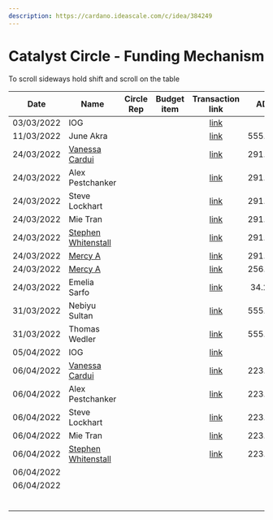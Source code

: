 ```yaml
---
description: https://cardano.ideascale.com/c/idea/384249
---
```


# Catalyst Circle - Funding Mechanism

To scroll sideways hold shift and scroll on the table

<table><thead><tr><th>Date</th><th>Name</th><th data-type="select">Circle Rep</th><th data-type="select">Budget item</th><th align="center">Transaction link</th><th align="center">ADA out</th><th align="center">ADA in</th><th align="center">Balance</th></tr></thead><tbody><tr><td>03/03/2022</td><td>IOG</td><td></td><td></td><td align="center"><a href="https://raw.githubusercontent.com/cctreasury/Treasury-system/main/Transactions/Fund7/CC-Funding-Mechanism/Incoming-IOG/1646554549534-IOG.json">link</a></td><td align="center"></td><td align="center">10191.050262</td><td align="center">10191.050262</td></tr><tr><td>11/03/2022</td><td>June Akra</td><td></td><td></td><td align="center"><a href="https://raw.githubusercontent.com/cctreasury/Treasury-system/main/Transactions/Fund7/CC-Funding-Mechanism/Funding-Mechanism-Toolmakers-%26-Maintainers/1647021937506-June-Akra.json">link</a></td><td align="center">555.555555</td><td align="center"></td><td align="center">9635.494707</td></tr><tr><td>24/03/2022</td><td><a href="https://github.com/miroslavrajh/Catalyst-members/blob/main/profiles/C/Vanessa-Cardui.md">Vanessa Cardui</a></td><td></td><td></td><td align="center"><a href="https://raw.githubusercontent.com/cctreasury/Treasury-system/main/Transactions/Fund7/CC-Funding-Mechanism/Funding-Mechanism-Funded-Proposers/1648133557559-Vanessa-Cardui.json">link</a></td><td align="center">291.032441</td><td align="center"></td><td align="center">9344.293949</td></tr><tr><td>24/03/2022</td><td>Alex Pestchanker</td><td></td><td></td><td align="center"><a href="https://raw.githubusercontent.com/cctreasury/Treasury-system/main/Transactions/Fund7/CC-Funding-Mechanism/Funding-Mechanism-Funded-Proposers/1648133841823-Alex-Pestchanker.json">link</a></td><td align="center">291.032573</td><td align="center"></td><td align="center">9053.261376</td></tr><tr><td>24/03/2022</td><td>Steve Lockhart</td><td></td><td></td><td align="center"><a href="https://raw.githubusercontent.com/cctreasury/Treasury-system/main/Transactions/Fund7/CC-Funding-Mechanism/Funding-Mechanism-Funded-Proposers/1648134359009-Steve-Lockhart.json">link</a></td><td align="center">291.032529</td><td align="center"></td><td align="center">8762.228847</td></tr><tr><td>24/03/2022</td><td>Mie Tran</td><td></td><td></td><td align="center"><a href="https://raw.githubusercontent.com/cctreasury/Treasury-system/main/Transactions/Fund7/CC-Funding-Mechanism/Funding-Mechanism-Funded-Proposers/1648134774857-Mie-Tran.json">link</a></td><td align="center">291.032265</td><td align="center"></td><td align="center">8471.196582</td></tr><tr><td>24/03/2022</td><td><a href="https://github.com/miroslavrajh/Catalyst-members/blob/main/profiles/W/Stephen-Whitenstall.md">Stephen Whitenstall</a></td><td></td><td></td><td align="center"><a href="https://raw.githubusercontent.com/cctreasury/Treasury-system/main/Transactions/Fund7/CC-Funding-Mechanism/Funding-Mechanism-Funded-Proposers/1648135433037-Stephan-Whitenstall.json">link</a></td><td align="center">291.032749</td><td align="center"></td><td align="center">8180.163833</td></tr><tr><td>24/03/2022</td><td><a href="https://github.com/miroslavrajh/Catalyst-members/blob/main/profiles/A/Mercy-A.md">Mercy A</a></td><td></td><td></td><td align="center"><a href="https://raw.githubusercontent.com/cctreasury/Treasury-system/main/Transactions/Fund7/CC-Funding-Mechanism/Funding-Mechanism-Funded-Proposers/1648135971252-Mercy-A.json">link</a></td><td align="center">291.032221</td><td align="center"></td><td align="center">7889.131612</td></tr><tr><td>24/03/2022</td><td><a href="https://github.com/miroslavrajh/Catalyst-members/blob/main/profiles/A/Mercy-A.md">Mercy A</a></td><td></td><td></td><td align="center"><a href="https://raw.githubusercontent.com/cctreasury/Treasury-system/main/Transactions/Fund7/CC-Funding-Mechanism/Funding-Mechanism-Funded-Proposers/1648141627123-Mercy-A.json">link</a></td><td align="center">256.962177</td><td align="center"></td><td align="center">7632.169435</td></tr><tr><td>24/03/2022</td><td>Emelia Sarfo</td><td></td><td></td><td align="center"><a href="https://raw.githubusercontent.com/cctreasury/Treasury-system/main/Transactions/Fund7/CC-Funding-Mechanism/Funding-Mechanism-Funded-Proposers/1648142111625-Emelia-Sarfo.json">link</a></td><td align="center">34.252353</td><td align="center"></td><td align="center">7597.917082</td></tr><tr><td>31/03/2022</td><td>Nebiyu Sultan</td><td></td><td></td><td align="center"><a href="https://raw.githubusercontent.com/cctreasury/Treasury-system/main/Transactions/Fund7/CC-Funding-Mechanism/Funding-Mechanism-Toolmakers-%26-Maintainers/1648725054898-Nebiyu-Sultan.json">link</a></td><td align="center">555.555555</td><td align="center"></td><td align="center">7042.178778</td></tr><tr><td>31/03/2022</td><td>Thomas Wedler</td><td></td><td></td><td align="center"><a href="https://raw.githubusercontent.com/cctreasury/Treasury-system/main/Transactions/Fund7/CC-Funding-Mechanism/Funding-Mechanism-Toolmakers-%26-Maintainers/1648725371597-Thomas-Wedler.json">link</a></td><td align="center">555.555555</td><td align="center"></td><td align="center">6486.440474</td></tr><tr><td>05/04/2022</td><td>IOG</td><td></td><td></td><td align="center"><a href="https://raw.githubusercontent.com/cctreasury/Treasury-system/main/Transactions/Fund7/CC-Funding-Mechanism/Incoming-IOG/1649177003435-IOG.json">link</a></td><td align="center"></td><td align="center">7812.500000</td><td align="center">14298.940474</td></tr><tr><td>06/04/2022</td><td><a href="https://github.com/miroslavrajh/Catalyst-members/blob/main/profiles/C/Vanessa-Cardui.md">Vanessa Cardui</a></td><td></td><td></td><td align="center"><a href="https://raw.githubusercontent.com/cctreasury/Treasury-system/main/Transactions/Fund7/CC-Funding-Mechanism/Funding-Mechanism-Funded-Proposers/1649250087526-Vanessa-Cardui.json">link</a></td><td align="center">223.184025</td><td align="center"></td><td align="center">14075.756449</td></tr><tr><td>06/04/2022</td><td>Alex Pestchanker</td><td></td><td></td><td align="center"><a href="https://raw.githubusercontent.com/cctreasury/Treasury-system/main/Transactions/Fund7/CC-Funding-Mechanism/Funding-Mechanism-Funded-Proposers/1649250748127-Alex-Pestchanker.json">link</a></td><td align="center">223.184069</td><td align="center"></td><td align="center">13852.572380</td></tr><tr><td>06/04/2022</td><td>Steve Lockhart</td><td></td><td></td><td align="center"><a href="https://raw.githubusercontent.com/cctreasury/Treasury-system/main/Transactions/Fund7/CC-Funding-Mechanism/Funding-Mechanism-Funded-Proposers/1649251150625-Steve-Lockhart.json">link</a></td><td align="center">223.183981</td><td align="center"></td><td align="center">13629.388399</td></tr><tr><td>06/04/2022</td><td>Mie Tran</td><td></td><td></td><td align="center"><a href="https://raw.githubusercontent.com/cctreasury/Treasury-system/main/Transactions/Fund7/CC-Funding-Mechanism/Funding-Mechanism-Funded-Proposers/1649251529188-Mie-Tran.json">link</a></td><td align="center">223.183717</td><td align="center"></td><td align="center">13406.204682</td></tr><tr><td>06/04/2022</td><td><a href="https://github.com/miroslavrajh/Catalyst-members/blob/main/profiles/W/Stephen-Whitenstall.md">Stephen Whitenstall</a></td><td></td><td></td><td align="center"><a href="https://raw.githubusercontent.com/cctreasury/Treasury-system/main/Transactions/Fund7/CC-Funding-Mechanism/Funding-Mechanism-Funded-Proposers/1649251918599-Stephan-Whitenstall.json">link</a></td><td align="center">223.184201</td><td align="center"></td><td align="center">13183.020481</td></tr><tr><td>06/04/2022</td><td></td><td></td><td></td><td align="center"></td><td align="center"></td><td align="center"></td><td align="center"></td></tr><tr><td>06/04/2022</td><td></td><td></td><td></td><td align="center"></td><td align="center"></td><td align="center"></td><td align="center"></td></tr><tr><td></td><td></td><td></td><td></td><td align="center"></td><td align="center"></td><td align="center"></td><td align="center"></td></tr><tr><td></td><td></td><td></td><td></td><td align="center"></td><td align="center"></td><td align="center"></td><td align="center"></td></tr><tr><td></td><td></td><td></td><td></td><td align="center"></td><td align="center"></td><td align="center"></td><td align="center"></td></tr><tr><td></td><td></td><td></td><td></td><td align="center"></td><td align="center"></td><td align="center"></td><td align="center"></td></tr><tr><td></td><td></td><td></td><td></td><td align="center"></td><td align="center"></td><td align="center"></td><td align="center"></td></tr><tr><td></td><td></td><td></td><td></td><td align="center"></td><td align="center"></td><td align="center"></td><td align="center"></td></tr></tbody></table>
